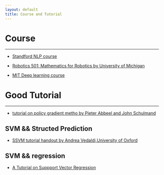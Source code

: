 ```yaml
---
layout: default
title: Course and Tutorial
---
```


[1]: http://phontron.com/class/nn4nlp2017/schedule.html
[2]: https://github.com/michiganrobotics/rob501
[3]: http://www.robots.ox.ac.uk/~vedaldi/assets/svm-struct-matlab/tutorial/ssvm-tutorial-handout.pdf
[4]: http://alex.smola.org/papers/2003/SmoSch03b.pdf
[5]:http://people.eecs.berkeley.edu/~pabbeel/nips-tutorial-policy-optimization-Schulman-Abbeel.pdf
[6]:http://rll.berkeley.edu/deeprlcourse/#syllabus

# Course
---

+ [Standford NLP course][1]

+ [Robotics 501: Mathematics for Robotics by University of Michigan][2]

+ [MIT Deep learning course][6]

# Good Tutorial
---

+ [tutorial on policy gradient metho by Pieter Abbeel and John Schulmand][5]

## SVM && Structed Prediction

+ [SSVM tutorial handout by Andrea Vedaldi,University of Oxford][3]

## SVM && regression

+ [A Tutorial on Suppport Vector Regression][4]

